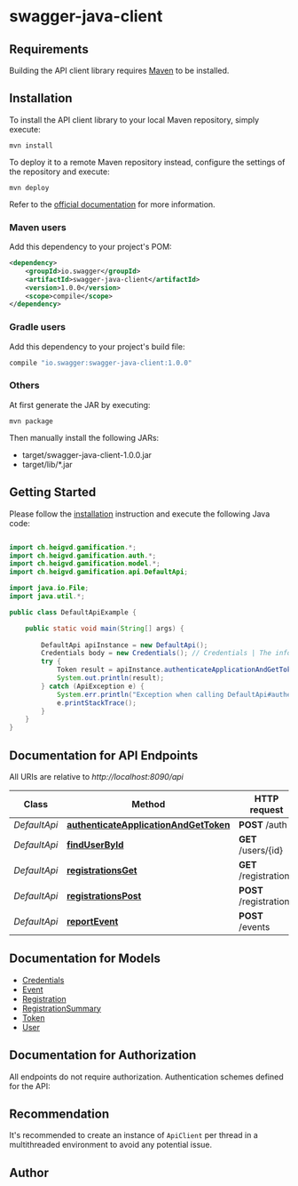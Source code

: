 # swagger-java-client

## Requirements

Building the API client library requires [Maven](https://maven.apache.org/) to be installed.

## Installation

To install the API client library to your local Maven repository, simply execute:

```shell
mvn install
```

To deploy it to a remote Maven repository instead, configure the settings of the repository and execute:

```shell
mvn deploy
```

Refer to the [official documentation](https://maven.apache.org/plugins/maven-deploy-plugin/usage.html) for more information.

### Maven users

Add this dependency to your project's POM:

```xml
<dependency>
    <groupId>io.swagger</groupId>
    <artifactId>swagger-java-client</artifactId>
    <version>1.0.0</version>
    <scope>compile</scope>
</dependency>
```

### Gradle users

Add this dependency to your project's build file:

```groovy
compile "io.swagger:swagger-java-client:1.0.0"
```

### Others

At first generate the JAR by executing:

    mvn package

Then manually install the following JARs:

* target/swagger-java-client-1.0.0.jar
* target/lib/*.jar

## Getting Started

Please follow the [installation](#installation) instruction and execute the following Java code:

```java

import ch.heigvd.gamification.*;
import ch.heigvd.gamification.auth.*;
import ch.heigvd.gamification.model.*;
import ch.heigvd.gamification.api.DefaultApi;

import java.io.File;
import java.util.*;

public class DefaultApiExample {

    public static void main(String[] args) {
        
        DefaultApi apiInstance = new DefaultApi();
        Credentials body = new Credentials(); // Credentials | The info required to authenticate an application
        try {
            Token result = apiInstance.authenticateApplicationAndGetToken(body);
            System.out.println(result);
        } catch (ApiException e) {
            System.err.println("Exception when calling DefaultApi#authenticateApplicationAndGetToken");
            e.printStackTrace();
        }
    }
}

```

## Documentation for API Endpoints

All URIs are relative to *http://localhost:8090/api*

Class | Method | HTTP request | Description
------------ | ------------- | ------------- | -------------
*DefaultApi* | [**authenticateApplicationAndGetToken**](docs/DefaultApi.md#authenticateApplicationAndGetToken) | **POST** /auth | 
*DefaultApi* | [**findUserById**](docs/DefaultApi.md#findUserById) | **GET** /users/{id} | 
*DefaultApi* | [**registrationsGet**](docs/DefaultApi.md#registrationsGet) | **GET** /registrations | 
*DefaultApi* | [**registrationsPost**](docs/DefaultApi.md#registrationsPost) | **POST** /registrations | 
*DefaultApi* | [**reportEvent**](docs/DefaultApi.md#reportEvent) | **POST** /events | 


## Documentation for Models

 - [Credentials](docs/Credentials.md)
 - [Event](docs/Event.md)
 - [Registration](docs/Registration.md)
 - [RegistrationSummary](docs/RegistrationSummary.md)
 - [Token](docs/Token.md)
 - [User](docs/User.md)


## Documentation for Authorization

All endpoints do not require authorization.
Authentication schemes defined for the API:

## Recommendation

It's recommended to create an instance of `ApiClient` per thread in a multithreaded environment to avoid any potential issue.

## Author



